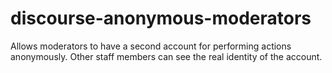 # discourse-anonymous-moderators

Allows moderators to have a second account for performing actions anonymously. Other staff members can see the real identity of the account.
